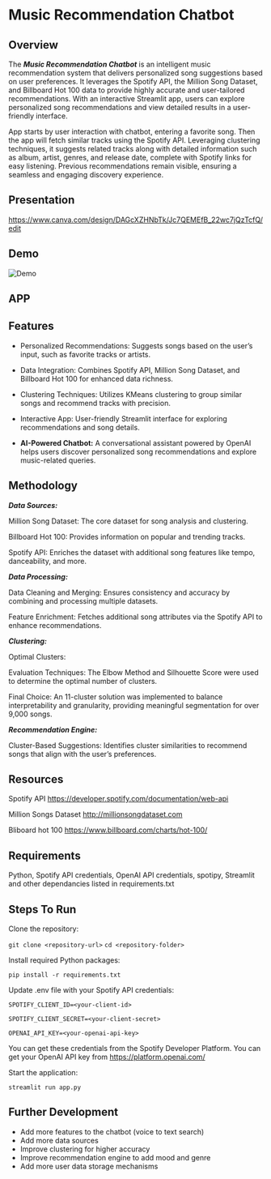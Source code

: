 # Music Recommendation Chatbot

## Overview

The ***Music Recommendation Chatbot*** is an intelligent music recommendation system that delivers personalized song suggestions based on user preferences. It leverages the Spotify API, the Million Song Dataset, and Billboard Hot 100 data to provide highly accurate and user-tailored recommendations. With an interactive Streamlit app, users can explore personalized song recommendations and view detailed results in a user-friendly interface.

App starts by user interaction with chatbot, entering a favorite song. Then the app will fetch similar tracks using the Spotify API. Leveraging clustering techniques, it suggests related tracks along with detailed information such as album, artist, genres, and release date, complete with Spotify links for easy listening. Previous recommendations remain visible, ensuring a seamless and engaging discovery experience.

## Presentation

https://www.canva.com/design/DAGcXZHNbTk/Jc7QEMEfB_22wc7jQzTcfQ/edit

## Demo

![Demo](/media/DEMO.gif)

## APP



## Features

- Personalized Recommendations: Suggests songs based on the user’s input, such as favorite tracks or artists.

- Data Integration: Combines Spotify API, Million Song Dataset, and Billboard Hot 100 for enhanced data richness.

- Clustering Techniques: Utilizes KMeans clustering to group similar songs and recommend tracks with precision.

- Interactive App: User-friendly Streamlit interface for exploring recommendations and song details.

- **AI-Powered Chatbot:** A conversational assistant powered by OpenAI helps users discover personalized song recommendations and explore music-related queries.


## Methodology

***Data Sources:***

Million Song Dataset: The core dataset for song analysis and clustering.

Billboard Hot 100: Provides information on popular and trending tracks.

Spotify API: Enriches the dataset with additional song features like tempo, danceability, and more.

***Data Processing:***

Data Cleaning and Merging: Ensures consistency and accuracy by combining and processing multiple datasets.

Feature Enrichment: Fetches additional song attributes via the Spotify API to enhance recommendations.

***Clustering:***

Optimal Clusters:

Evaluation Techniques: The Elbow Method and Silhouette Score were used to determine the optimal number of clusters.

Final Choice: An 11-cluster solution was implemented to balance interpretability and granularity, providing meaningful segmentation for over 9,000 songs.

***Recommendation Engine:***

Cluster-Based Suggestions: Identifies cluster similarities to recommend songs that align with the user’s preferences.   

## Resources

Spotify API https://developer.spotify.com/documentation/web-api

Million Songs Dataset http://millionsongdataset.com

Bliboard hot 100 https://www.billboard.com/charts/hot-100/


## Requirements

Python, Spotify API credentials, OpenAI API credentials, spotipy, Streamlit and other dependancies listed in requirements.txt

## Steps To Run

Clone the repository:

```git clone <repository-url>```
```cd <repository-folder>```

Install required Python packages:

```pip install -r requirements.txt```

Update .env file with your Spotify API credentials:

```SPOTIFY_CLIENT_ID=<your-client-id>```

```SPOTIFY_CLIENT_SECRET=<your-client-secret>```

```OPENAI_API_KEY=<your-openai-api-key>```

You can get these credentials from the Spotify Developer Platform.
You can get your OpenAI API key from https://platform.openai.com/

Start the application:

```streamlit run app.py```

## Further Development

- Add more features to the chatbot (voice to text search)
- Add more data sources
- Improve clustering for higher accuracy
- Improve recommendation engine to add mood and genre
- Add more user data storage mechanisms

